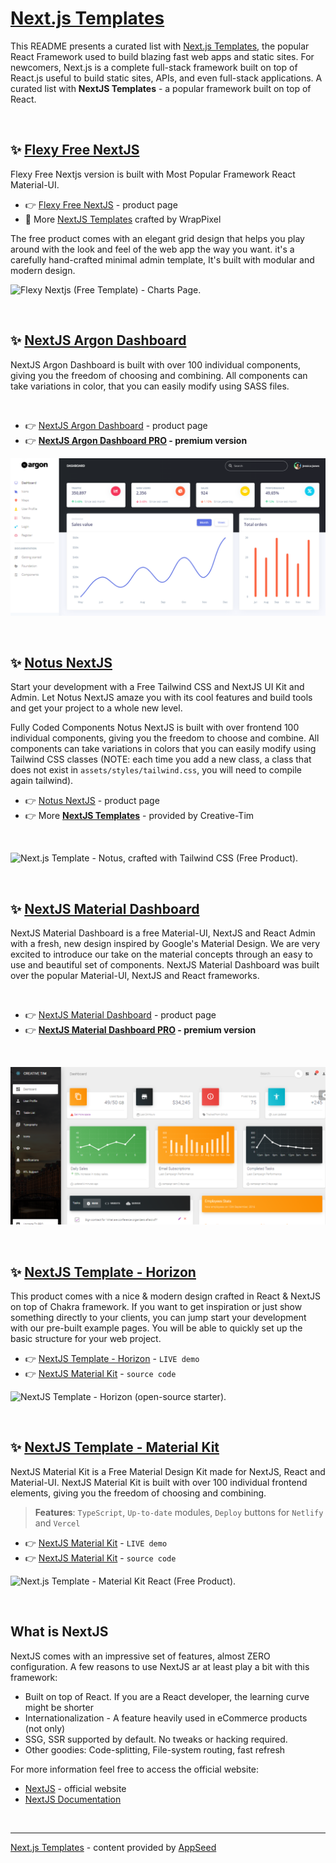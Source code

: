 # [Next.js Templates](https://blog.appseed.us/next-js-templates-curated-list/)

This README presents a curated list with [Next.js Templates](https://blog.appseed.us/next-js-templates-curated-list/), the popular React Framework used to build blazing fast web apps and static sites. For newcomers, Next.js is a complete full-stack framework built on top of React.js useful to build static sites, APIs, and even full-stack applications.   A curated list with **NextJS Templates** - a popular framework built on top of React. 

<br />

## ✨ [Flexy Free NextJS](https://www.wrappixel.com/templates/flexy-next-js-free-admin-template/?ref=157)

Flexy Free Nextjs version is built with Most Popular Framework React Material-UI. 

- 👉 [Flexy Free NextJS](https://www.wrappixel.com/templates/flexy-next-js-free-admin-template/?ref=157) - product page
- 🎁 More [NextJS Templates](https://www.wrappixel.com/templates/category/nextjs/?ref=157) crafted by WrapPixel

The free product comes with an elegant grid design that helps you play around with the look and feel of the web app the way you want. it's a carefully hand-crafted minimal admin template, It's built with modular and modern design.

![Flexy Nextjs (Free Template) - Charts Page.](https://dev-to-uploads.s3.amazonaws.com/uploads/articles/i6n0o2xfcdt8fw3chx53.png)

<br />

## ✨ [NextJS Argon Dashboard](https://bit.ly/3mkzRKu)

NextJS Argon Dashboard is built with over 100 individual components, giving you the freedom of choosing and combining. All components can take variations in color, that you can easily modify using SASS files.

<br />

- 👉 [NextJS Argon Dashboard](https://bit.ly/3mkzRKu) - product page
- 👉 **[NextJS Argon Dashboard PRO](http://bit.ly/2LwP7Hj) - premium version**

![Next.js Template - NextJS Material Dashboard (Free Product).](https://raw.githubusercontent.com/ui-themes/next-js-templates/main/media/next-js-template-argon-dashboard.png)

<br />

## ✨ [Notus NextJS](http://bit.ly/2Lyr9vn)

Start your development with a Free Tailwind CSS and NextJS UI Kit and Admin. Let Notus NextJS amaze you with its cool features and build tools and get your project to a whole new level. 

Fully Coded Components Notus NextJS is built with over frontend 100 individual components, giving you the freedom to choose and combine. All components can take variations in colors that you can easily modify using Tailwind CSS classes (NOTE: each time you add a new class, a class that does not exist in `assets/styles/tailwind.css`, you will need to compile again tailwind).

- 👉 [Notus NextJS](https://bit.ly/2Lyr9vn) - product page
- 👉 More **[NextJS Templates](https://bit.ly/3noTq5Q)** - provided by Creative-Tim

<br />

![Next.js Template - Notus, crafted with Tailwind CSS (Free Product).](https://raw.githubusercontent.com/admin-dashboards/react-dashboards/master/media/notus-react-tailwind-intro.gif)

<br /> 

## ✨ [NextJS Material Dashboard](http://bit.ly/2Ko0Mb8)

NextJS Material Dashboard is a free Material-UI, NextJS and React Admin with a fresh, new design inspired by Google's Material Design. We are very excited to introduce our take on the material concepts through an easy to use and beautiful set of components. NextJS Material Dashboard was built over the popular Material-UI, NextJS and React frameworks.

<br />

- 👉 [NextJS Material Dashboard](http://bit.ly/2Ko0Mb8) - product page
- 👉 **[NextJS Material Dashboard PRO](http://bit.ly/2INGVl0) - premium version**

<br />

![Next.js Template - NextJS Material Dashboard (Free Product).](https://raw.githubusercontent.com/ui-themes/next-js-templates/main/media/next-js-template-material-dashboard.png)

<br />

## ✨ [NextJS Template - Horizon](https://horizon-ui.com/horizon-ui-chakra-nextjs)

This product comes with a nice & modern design crafted in React & NextJS on top of Chakra framework. If you want to get inspiration or just show something directly to your clients, you can jump start your development with our pre-built example pages. You will be able to quickly set up the basic structure for your web project. 

- 👉 [NextJS Template - Horizon](https://horizon-ui.com/horizon-ui-chakra-nextjs) - `LIVE demo`
- 👉 [NextJS Material Kit](https://github.com/horizon-ui/horizon-ui-chakra-nextjs) - `source code`

![NextJS Template - Horizon (open-source starter).](https://user-images.githubusercontent.com/66874646/197583247-6ec62f30-ff34-49cb-8c5c-6f1895d49d7d.png)

<br />

## ✨ [NextJS Template - Material Kit](https://bit.ly/37l2piJ)

NextJS Material Kit is a Free Material Design Kit made for NextJS, React and Material-UI. NextJS Material Kit is built with over 100 individual frontend elements, giving you the freedom of choosing and combining. 

> **Features**: `TypeScript`, `Up-to-date` modules, `Deploy` buttons for `Netlify` and `Vercel`

- 👉 [NextJS Material Kit](https://bit.ly/37l2piJ) - `LIVE demo`
- 👉 [NextJS Material Kit](https://github.com/app-generator/nextjs-material-kit) - `source code`

![Next.js Template - Material Kit React (Free Product).](https://dev-to-uploads.s3.amazonaws.com/uploads/articles/u04lxrx85wbr9y2xk9kv.png)

<br />

## **What is NextJS**

NextJS comes with an impressive set of features, almost ZERO configuration.  A few reasons to use NextJS ar at least play a bit with this framework:

- Built on top of React. If you are a React developer, the learning curve might be shorter
- Internationalization - A feature heavily used in eCommerce products (not only)
- SSG, SSR supported by default. No tweaks or hacking required.
- Other goodies: Code-splitting, File-system routing, fast refresh

For more information feel free to access the official website:

- [NextJS](https://nextjs.org/) - official website
- [NextJS Documentation](https://nextjs.org/docs/getting-started)

<br />

---
[Next.js Templates](https://blog.appseed.us/next-js-templates-curated-list/) - content provided by [AppSeed](https://appseed.us/)
